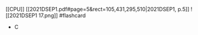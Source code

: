 [[CPU]]
[[2021DSEP1.pdf#page=5&rect=105,431,295,510|2021DSEP1, p.5]]
![[2021DSEP1 17.png]] #flashcard 
- C
<!--ID: 1730727373156-->


